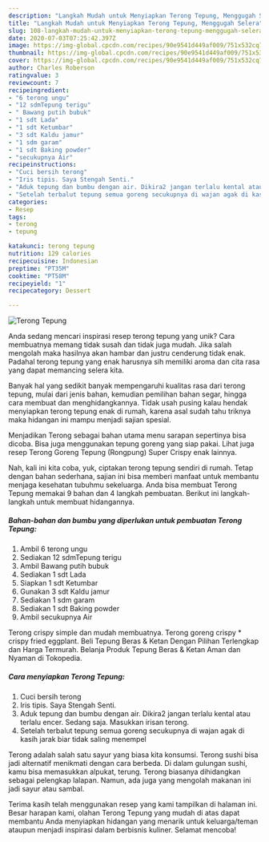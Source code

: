 ```yaml
---
description: "Langkah Mudah untuk Menyiapkan Terong Tepung, Menggugah Selera"
title: "Langkah Mudah untuk Menyiapkan Terong Tepung, Menggugah Selera"
slug: 108-langkah-mudah-untuk-menyiapkan-terong-tepung-menggugah-selera
date: 2020-07-03T07:25:42.397Z
image: https://img-global.cpcdn.com/recipes/90e9541d449af009/751x532cq70/terong-tepung-foto-resep-utama.jpg
thumbnail: https://img-global.cpcdn.com/recipes/90e9541d449af009/751x532cq70/terong-tepung-foto-resep-utama.jpg
cover: https://img-global.cpcdn.com/recipes/90e9541d449af009/751x532cq70/terong-tepung-foto-resep-utama.jpg
author: Charles Roberson
ratingvalue: 3
reviewcount: 7
recipeingredient:
- "6 terong ungu"
- "12 sdmTepung terigu"
- " Bawang putih bubuk"
- "1 sdt Lada"
- "1 sdt Ketumbar"
- "3 sdt Kaldu jamur"
- "1 sdm garam"
- "1 sdt Baking powder"
- "secukupnya Air"
recipeinstructions:
- "Cuci bersih terong"
- "Iris tipis. Saya Stengah Senti."
- "Aduk tepung dan bumbu dengan air. Dikira2 jangan terlalu kental atau terlalu encer. Sedang saja. Masukkan irisan terong."
- "Setelah terbalut tepung semua goreng secukupnya di wajan agak di kasih jarak biar tidak saling menempel"
categories:
- Resep
tags:
- terong
- tepung

katakunci: terong tepung 
nutrition: 129 calories
recipecuisine: Indonesian
preptime: "PT35M"
cooktime: "PT58M"
recipeyield: "1"
recipecategory: Dessert

---
```



![Terong Tepung](https://img-global.cpcdn.com/recipes/90e9541d449af009/751x532cq70/terong-tepung-foto-resep-utama.jpg)

Anda sedang mencari inspirasi resep terong tepung yang unik? Cara membuatnya memang tidak susah dan tidak juga mudah. Jika salah mengolah maka hasilnya akan hambar dan justru cenderung tidak enak. Padahal terong tepung yang enak harusnya sih memiliki aroma dan cita rasa yang dapat memancing selera kita.

Banyak hal yang sedikit banyak mempengaruhi kualitas rasa dari terong tepung, mulai dari jenis bahan, kemudian pemilihan bahan segar, hingga cara membuat dan menghidangkannya. Tidak usah pusing kalau hendak menyiapkan terong tepung enak di rumah, karena asal sudah tahu triknya maka hidangan ini mampu menjadi sajian spesial.

Menjadikan Terong sebagai bahan utama menu sarapan sepertinya bisa dicoba. Bisa juga menggunakan tepung goreng yang siap pakai. Lihat juga resep Terong Goreng Tepung (Rongpung) Super Crispy enak lainnya.


Nah, kali ini kita coba, yuk, ciptakan terong tepung sendiri di rumah. Tetap dengan bahan sederhana, sajian ini bisa memberi manfaat untuk membantu menjaga kesehatan tubuhmu sekeluarga. Anda bisa membuat Terong Tepung memakai 9 bahan dan 4 langkah pembuatan. Berikut ini langkah-langkah untuk membuat hidangannya.

<!--inarticleads1-->

##### Bahan-bahan dan bumbu yang diperlukan untuk pembuatan Terong Tepung:

1. Ambil 6 terong ungu
1. Sediakan 12 sdmTepung terigu
1. Ambil  Bawang putih bubuk
1. Sediakan 1 sdt Lada
1. Siapkan 1 sdt Ketumbar
1. Gunakan 3 sdt Kaldu jamur
1. Sediakan 1 sdm garam
1. Sediakan 1 sdt Baking powder
1. Ambil secukupnya Air


Terong crispy simple dan mudah membuatnya. Terong goreng crispy * crispy fried eggplant. Beli Tepung Beras &amp; Ketan Dengan Pilihan Terlengkap dan Harga Termurah. Belanja Produk Tepung Beras &amp; Ketan Aman dan Nyaman di Tokopedia. 

<!--inarticleads2-->

##### Cara menyiapkan Terong Tepung:

1. Cuci bersih terong
1. Iris tipis. Saya Stengah Senti.
1. Aduk tepung dan bumbu dengan air. Dikira2 jangan terlalu kental atau terlalu encer. Sedang saja. Masukkan irisan terong.
1. Setelah terbalut tepung semua goreng secukupnya di wajan agak di kasih jarak biar tidak saling menempel


Terong adalah salah satu sayur yang biasa kita konsumsi. Terong sushi bisa jadi alternatif menikmati dengan cara berbeda. Di dalam gulungan sushi, kamu bisa memasukkan alpukat, terung. Terong biasanya dihidangkan sebagai pelengkap lalapan. Namun, ada juga yang mengolah makanan ini jadi sayur atau sambal. 

Terima kasih telah menggunakan resep yang kami tampilkan di halaman ini. Besar harapan kami, olahan Terong Tepung yang mudah di atas dapat membantu Anda menyiapkan hidangan yang menarik untuk keluarga/teman ataupun menjadi inspirasi dalam berbisnis kuliner. Selamat mencoba!
